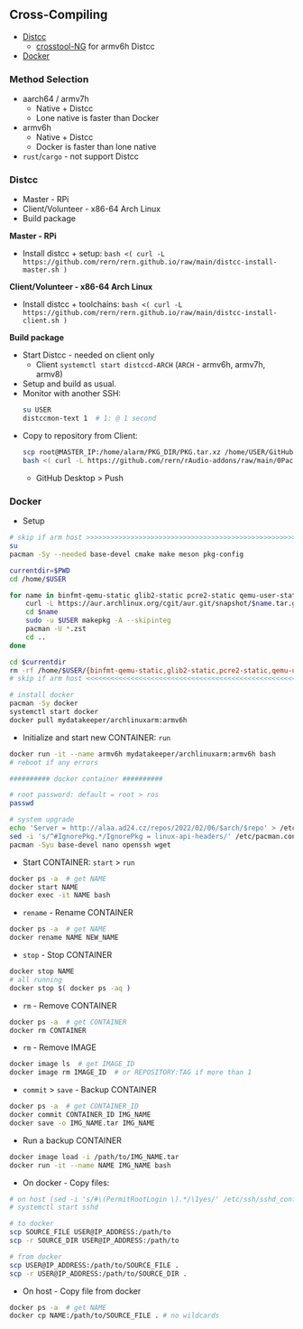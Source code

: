 Cross-Compiling
---
- [Distcc](#distcc)
    - [crosstool-NG](https://github.com/rern/rern.github.io/tree/main/crosstool-NG) for armv6h Distcc
- [Docker](#docker)

### Method Selection
- aarch64 / armv7h
	- Native + Distcc
	- Lone native is faster than Docker
- armv6h
	- Native + Distcc
	- Docker is faster than lone native
- `rust`/`cargo` - not support Distcc

### Distcc
- Master - RPi
- Client/Volunteer - x86-64 Arch Linux
- Build package

**Master - RPi**
- Install distcc + setup: `bash <( curl -L https://github.com/rern/rern.github.io/raw/main/distcc-install-master.sh )`

**Client/Volunteer - x86-64 Arch Linux**
- Install distcc + toolchains: `bash <( curl -L https://github.com/rern/rern.github.io/raw/main/distcc-install-client.sh )`

**Build package**
- Start Distcc - needed on client only
	- Client `systemctl start distccd-ARCH` (`ARCH` - armv6h, armv7h, armv8)
- Setup and build as usual.
- Monitor with another SSH: 
	```sh
	su USER
	distccmon-text 1  # 1: @ 1 second
	```
- Copy to repository from Client:
	```sh
	scp root@MASTER_IP:/home/alarm/PKG_DIR/PKG.tar.xz /home/USER/GitHub/rern.github.io/ARCH
	bash <( curl -L https://github.com/rern/rAudio-addons/raw/main/0Packages/repoupdate.sh )	
	```
	- GitHub Desktop > Push

### Docker
- Setup
```sh
# skip if arm host >>>>>>>>>>>>>>>>>>>>>>>>>>>>>>>>>>>>>>>>>>>>>>>>>>>>>>>>>>>>>>>>>>>>>
su
pacman -Sy --needed base-devel cmake make meson pkg-config

currentdir=$PWD
cd /home/$USER

for name in binfmt-qemu-static glib2-static pcre2-static qemu-user-static; do # keep order
	curl -L https://aur.archlinux.org/cgit/aur.git/snapshot/$name.tar.gz | sudo -u $USER bsdtar xf -
	cd $name
	sudo -u $USER makepkg -A --skipinteg
	pacman -U *.zst
	cd ..
done

cd $currentdir
rm -rf /home/$USER/{binfmt-qemu-static,glib2-static,pcre2-static,qemu-user-static}
# skip if arm host <<<<<<<<<<<<<<<<<<<<<<<<<<<<<<<<<<<<<<<<<<<<<<<<<<<<<<<<<<<<<<<<<<<<<

# install docker
pacman -Sy docker
systemctl start docker
docker pull mydatakeeper/archlinuxarm:armv6h
```
- Initialize and start new CONTAINER: `run`
```sh
docker run -it --name armv6h mydatakeeper/archlinuxarm:armv6h bash
# reboot if any errors

########## docker container ##########

# root password: default = root > ros
passwd

# system upgrade
echo 'Server = http://alaa.ad24.cz/repos/2022/02/06/$arch/$repo' > /etc/pacman.d/mirrorlist
sed -i 's/^#IgnorePkg.*/IgnorePkg = linux-api-headers/' /etc/pacman.conf
pacman -Syu base-devel nano openssh wget
```
- Start CONTAINER: `start` > `run`
```sh
docker ps -a  # get NAME
docker start NAME
docker exec -it NAME bash
```
- `rename` - Rename CONTAINER
```sh
docker ps -a  # get NAME
docker rename NAME NEW_NAME
```
- `stop` - Stop CONTAINER
```sh
docker stop NAME
# all running
docker stop $( docker ps -aq )
```
- `rm` - Remove CONTAINER
```sh
docker ps -a  # get CONTAINER
docker rm CONTAINER
```
- `rm` - Remove IMAGE
```sh
docker image ls  # get IMAGE_ID
docker image rm IMAGE_ID  # or REPOSITORY:TAG if more than 1
```
- `commit` > `save` - Backup CONTAINER
```sh
docker ps -a  # get CONTAINER_ID
docker commit CONTAINER_ID IMG_NAME
docker save -o IMG_NAME.tar IMG_NAME
```
- Run a backup CONTAINER
```sh
docker image load -i /path/to/IMG_NAME.tar
docker run -it --name NAME IMG_NAME bash
```
- On docker - Copy files:
```sh
# on host (sed -i 's/#\(PermitRootLogin \).*/\1yes/' /etc/ssh/sshd_config)
# systemctl start sshd

# to docker
scp SOURCE_FILE USER@IP_ADDRESS:/path/to
scp -r SOURCE_DIR USER@IP_ADDRESS:/path/to

# from docker
scp USER@IP_ADDRESS:/path/to/SOURCE_FILE .
scp -r USER@IP_ADDRESS:/path/to/SOURCE_DIR .
```
- On host - Copy file from docker
```sh
docker ps -a  # get NAME
docker cp NAME:/path/to/SOURCE_FILE . # no wildcards
```

